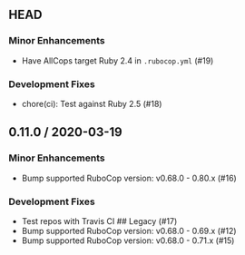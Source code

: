 ## HEAD

### Minor Enhancements

  * Have AllCops target Ruby 2.4 in `.rubocop.yml` (#19)

### Development Fixes

  * chore(ci): Test against Ruby 2.5 (#18)

## 0.11.0 / 2020-03-19

### Minor Enhancements

  * Bump supported RuboCop version: v0.68.0 - 0.80.x (#16)

### Development Fixes

  * Test repos with Travis CI ## Legacy (#17)
  * Bump supported RuboCop version: v0.68.0 - 0.69.x (#12)
  * Bump supported RuboCop version: v0.68.0 - 0.71.x (#15)
